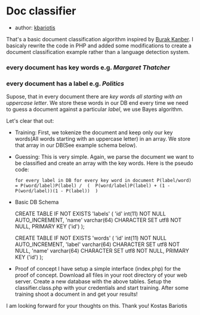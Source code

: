 Doc classifier
==============
 
* author: [kbariotis](mailto:konmpar@gmail.com)

That's a basic document classification algorithm inspired by [Burak Kanber](http://burakkanber.com/blog/machine-learning-naive-bayes-1/). I basicaly rewrite the code in PHP and added some modifications to create a document classification example rather than a language detection system.

### every document has key words e.g. *Margaret Thatcher*
### every document has a label e.g. *Politics*

Supose, that in every document there are *key words all starting with an uppercase letter*. We store these words in our DB end every time we need to guess a document against a particular *label*, we use Bayes algorithm.

Let's clear that out:

* Training:
  First, we tokenize the document and keep only our key words(All words starting with an uppercase letter) in an array. We store that array in our DB(See example schema below). 

* Guessing:
	This is very simple. Again, we parse the document we want to be classified and create an array with the key words. Here is the pseudo code:
	
	`for every label in DB
		for every key word in document
			P(label/word) = P(word/label)P(label) / 
				( 
					P(word/label)P(label) + (1 - P(word/label))(1 - P(label)) 
				)`
						
* Basic DB Schema
	
	CREATE TABLE IF NOT EXISTS 'labels' (
	  'id' int(11) NOT NULL AUTO_INCREMENT,
	  'name' varchar(64) CHARACTER SET utf8 NOT NULL,
	  PRIMARY KEY ('id')
	);

	CREATE TABLE IF NOT EXISTS 'words' (
	  'id' int(11) NOT NULL AUTO_INCREMENT,
	  'label' varchar(64) CHARACTER SET utf8 NOT NULL,
	  'name' varchar(64) CHARACTER SET utf8 NOT NULL,
	  PRIMARY KEY ('id')
	);

* Proof of concept
	I have setup a simple interface (index.php) for the proof of concept. Download all files in your root directory of your web server. Create a new database with the above tables. Setup the classifier.class.php with your credentials and start training. After some training shoot a document in and get your results!


I am looking forward for your thoughts on this. Thank you!
Kostas Bariotis
